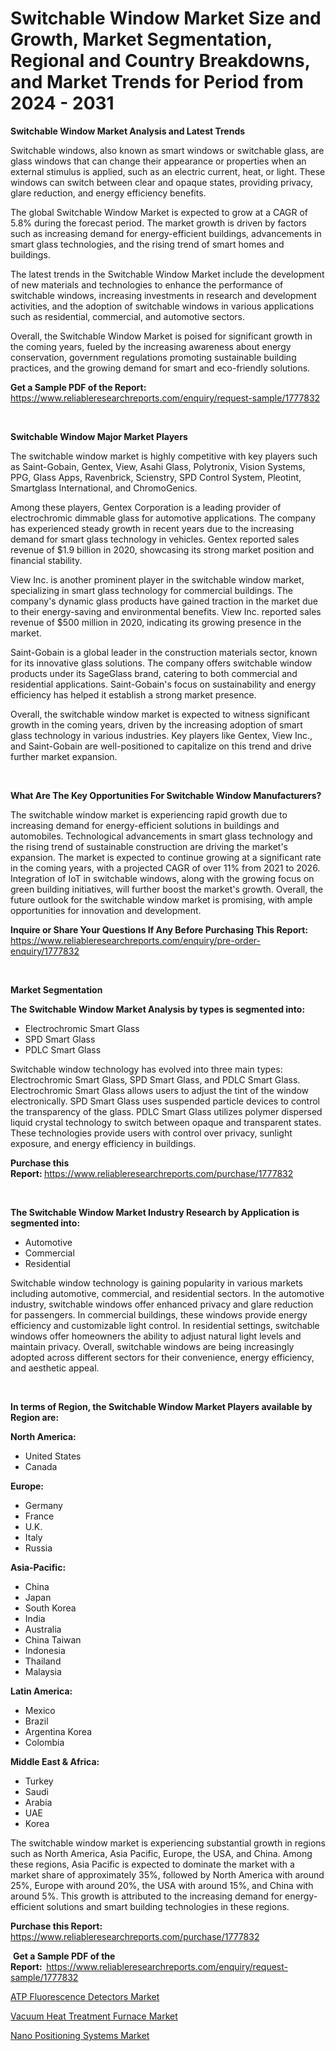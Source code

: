 <p><h1>Switchable Window Market Size and Growth, Market Segmentation, Regional and Country Breakdowns, and Market Trends for Period from 2024 -  2031</h1></p><p><strong>Switchable Window Market Analysis and Latest Trends</strong></p>
<p><p>Switchable windows, also known as smart windows or switchable glass, are glass windows that can change their appearance or properties when an external stimulus is applied, such as an electric current, heat, or light. These windows can switch between clear and opaque states, providing privacy, glare reduction, and energy efficiency benefits.</p><p>The global Switchable Window Market is expected to grow at a CAGR of 5.8% during the forecast period. The market growth is driven by factors such as increasing demand for energy-efficient buildings, advancements in smart glass technologies, and the rising trend of smart homes and buildings.</p><p>The latest trends in the Switchable Window Market include the development of new materials and technologies to enhance the performance of switchable windows, increasing investments in research and development activities, and the adoption of switchable windows in various applications such as residential, commercial, and automotive sectors.</p><p>Overall, the Switchable Window Market is poised for significant growth in the coming years, fueled by the increasing awareness about energy conservation, government regulations promoting sustainable building practices, and the growing demand for smart and eco-friendly solutions.</p></p>
<p><strong>Get a Sample PDF of the Report:&nbsp;</strong> <a href="https://www.reliableresearchreports.com/enquiry/request-sample/1777832">https://www.reliableresearchreports.com/enquiry/request-sample/1777832</a></p>
<p>&nbsp;</p>
<p><strong>Switchable Window Major Market Players</strong></p>
<p><p>The switchable window market is highly competitive with key players such as Saint-Gobain, Gentex, View, Asahi Glass, Polytronix, Vision Systems, PPG, Glass Apps, Ravenbrick, Scienstry, SPD Control System, Pleotint, Smartglass International, and ChromoGenics. </p><p>Among these players, Gentex Corporation is a leading provider of electrochromic dimmable glass for automotive applications. The company has experienced steady growth in recent years due to the increasing demand for smart glass technology in vehicles. Gentex reported sales revenue of $1.9 billion in 2020, showcasing its strong market position and financial stability.</p><p>View Inc. is another prominent player in the switchable window market, specializing in smart glass technology for commercial buildings. The company's dynamic glass products have gained traction in the market due to their energy-saving and environmental benefits. View Inc. reported sales revenue of $500 million in 2020, indicating its growing presence in the market.</p><p>Saint-Gobain is a global leader in the construction materials sector, known for its innovative glass solutions. The company offers switchable window products under its SageGlass brand, catering to both commercial and residential applications. Saint-Gobain's focus on sustainability and energy efficiency has helped it establish a strong market presence. </p><p>Overall, the switchable window market is expected to witness significant growth in the coming years, driven by the increasing adoption of smart glass technology in various industries. Key players like Gentex, View Inc., and Saint-Gobain are well-positioned to capitalize on this trend and drive further market expansion.</p></p>
<p>&nbsp;</p>
<p><strong>What Are The Key Opportunities For Switchable Window Manufacturers?</strong></p>
<p><p>The switchable window market is experiencing rapid growth due to increasing demand for energy-efficient solutions in buildings and automobiles. Technological advancements in smart glass technology and the rising trend of sustainable construction are driving the market's expansion. The market is expected to continue growing at a significant rate in the coming years, with a projected CAGR of over 11% from 2021 to 2026. Integration of IoT in switchable windows, along with the growing focus on green building initiatives, will further boost the market's growth. Overall, the future outlook for the switchable window market is promising, with ample opportunities for innovation and development.</p></p>
<p><strong>Inquire or Share Your Questions If Any Before Purchasing This Report:</strong> <a href="https://www.reliableresearchreports.com/enquiry/pre-order-enquiry/1777832">https://www.reliableresearchreports.com/enquiry/pre-order-enquiry/1777832</a></p>
<p>&nbsp;</p>
<p><strong>Market Segmentation</strong></p>
<p><strong>The Switchable Window Market Analysis by types is segmented into:</strong></p>
<p><ul><li>Electrochromic Smart Glass</li><li>SPD Smart Glass</li><li>PDLC Smart Glass</li></ul></p>
<p><p>Switchable window technology has evolved into three main types: Electrochromic Smart Glass, SPD Smart Glass, and PDLC Smart Glass. Electrochromic Smart Glass allows users to adjust the tint of the window electronically. SPD Smart Glass uses suspended particle devices to control the transparency of the glass. PDLC Smart Glass utilizes polymer dispersed liquid crystal technology to switch between opaque and transparent states. These technologies provide users with control over privacy, sunlight exposure, and energy efficiency in buildings.</p></p>
<p><strong>Purchase this Report:&nbsp;</strong><a href="https://www.reliableresearchreports.com/purchase/1777832">https://www.reliableresearchreports.com/purchase/1777832</a></p>
<p>&nbsp;</p>
<p><strong>The Switchable Window Market Industry Research by Application is segmented into:</strong></p>
<p><ul><li>Automotive</li><li>Commercial</li><li>Residential</li></ul></p>
<p><p>Switchable window technology is gaining popularity in various markets including automotive, commercial, and residential sectors. In the automotive industry, switchable windows offer enhanced privacy and glare reduction for passengers. In commercial buildings, these windows provide energy efficiency and customizable light control. In residential settings, switchable windows offer homeowners the ability to adjust natural light levels and maintain privacy. Overall, switchable windows are being increasingly adopted across different sectors for their convenience, energy efficiency, and aesthetic appeal.</p></p>
<p>&nbsp;</p>
<p><strong>In terms of Region, the Switchable Window Market Players available by Region are:</strong></p>
<p>
    <p> <strong> North America: </strong>
        <ul>
            <li>United States</li>
            <li>Canada</li>
        </ul>
        </p> 
    <p> <strong> Europe: </strong>
        <ul>
            <li>Germany</li>
            <li>France</li>
            <li>U.K.</li>
            <li>Italy</li>
            <li>Russia</li>
        </ul>
        </p> 
    <p> <strong> Asia-Pacific: </strong>
        <ul>
            <li>China</li>
            <li>Japan</li>
            <li>South Korea</li>
            <li>India</li>
            <li>Australia</li>
            <li>China Taiwan</li>
            <li>Indonesia</li>
            <li>Thailand</li>
            <li>Malaysia</li>
        </ul>
        </p> 
    <p> <strong> Latin America: </strong>
        <ul>
            <li>Mexico</li>
            <li>Brazil</li>
            <li>Argentina Korea</li>
            <li>Colombia</li>
        </ul>
        </p> 
    <p> <strong> Middle East & Africa: </strong>
        <ul>
            <li>Turkey</li>
            <li>Saudi</li>
            <li>Arabia</li>
            <li>UAE</li>
            <li>Korea</li>
        </ul>
    </p>
    </p>
<p><p>The switchable window market is experiencing substantial growth in regions such as North America, Asia Pacific, Europe, the USA, and China. Among these regions, Asia Pacific is expected to dominate the market with a market share of approximately 35%, followed by North America with around 25%, Europe with around 20%, the USA with around 15%, and China with around 5%. This growth is attributed to the increasing demand for energy-efficient solutions and smart building technologies in these regions.</p></p>
<p><strong>Purchase this Report: </strong><a href="https://www.reliableresearchreports.com/purchase/1777832">https://www.reliableresearchreports.com/purchase/1777832</a></p>
<p>&nbsp;<strong>Get a Sample PDF of the Report:&nbsp;&nbsp;</strong><a href="https://www.reliableresearchreports.com/enquiry/request-sample/1777832">https://www.reliableresearchreports.com/enquiry/request-sample/1777832</a></p>
<p><strong></strong></p>
<p><p><a href="https://view.publitas.com/reportprime-1/global-atp-fluorescence-detectors-market-size-and-market-trends-insights-and-projections-from-2023-to-2030/">ATP Fluorescence Detectors Market</a></p><p><a href="https://view.publitas.com/reportprime-1/vacuum-heat-treatment-furnace-market-size-reflecting-a-forecast-till-2030-market-by-type-by-application-and-by-geography/">Vacuum Heat Treatment Furnace Market</a></p><p><a href="https://view.publitas.com/reportprime-1/nano-positioning-systems-market-size-and-examines-its-market-scope-with-a-primary-focus-on-growth-opportunities-and-forecasted-trends-spanning-from-2023-to-2030/">Nano Positioning Systems Market</a></p></p>
